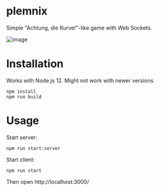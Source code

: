 # plemnix

Simple "Achtung, die Kurve!"-like game with Web Sockets.

![image](https://user-images.githubusercontent.com/6830683/201757434-7615ebd6-b0ca-41d9-b121-37fc4fc27b78.png)

# Installation

Works with Node.js 12. Might not work with newer versions.

```Shell
npm install
npm run build
```

# Usage

Start server: 
```Shell
npm run start:server
```

Start client:
```Shell
npm run start
```

Then open http://localhost:3000/
